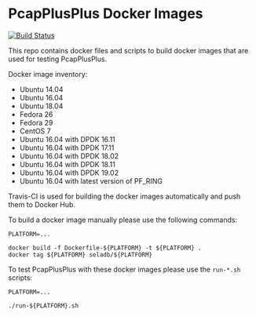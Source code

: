 # PcapPlusPlus Docker Images

[![Build Status](https://travis-ci.org/seladb/PcapPlusPlus-DockerImages.svg?branch=master)](https://travis-ci.org/seladb/PcapPlusPlus-DockerImages)

This repo contains docker files and scripts to build docker images that are used for testing PcapPlusPlus.

Docker image inventory:

- Ubuntu 14.04
- Ubuntu 16.04
- Ubuntu 18.04
- Fedora 26
- Fedora 29
- CentOS 7
- Ubuntu 16.04 with DPDK 16.11
- Ubuntu 16.04 with DPDK 17.11
- Ubuntu 16.04 with DPDK 18.02
- Ubuntu 16.04 with DPDK 18.11
- Ubuntu 16.04 with DPDK 19.02
- Ubuntu 16.04 with latest version of PF_RING

Travis-CI is used for building the docker images automatically and push them to Docker Hub.

To build a docker image manually please use the following commands:

```shell
PLATFORM=...

docker build -f Dockerfile-${PLATFORM} -t ${PLATFORM} .
docker tag ${PLATFORM} seladb/${PLATFORM}
```

To test PcapPlusPlus with these docker images please use the `run-*.sh` scripts:

```shell
PLATFORM=...

./run-${PLATFORM}.sh
```
